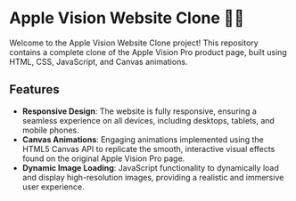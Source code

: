 # Apple Vision Website Clone 🍏✨

Welcome to the Apple Vision Website Clone project! This repository contains a complete clone of the Apple Vision Pro product page, built using HTML, CSS, JavaScript, and Canvas animations.

## Features
- **Responsive Design**: The website is fully responsive, ensuring a seamless experience on all devices, including desktops, tablets, and mobile phones.
- **Canvas Animations**: Engaging animations implemented using the HTML5 Canvas API to replicate the smooth, interactive visual effects found on the original Apple Vision Pro page.
- **Dynamic Image Loading**: JavaScript functionality to dynamically load and display high-resolution images, providing a realistic and immersive user experience.



